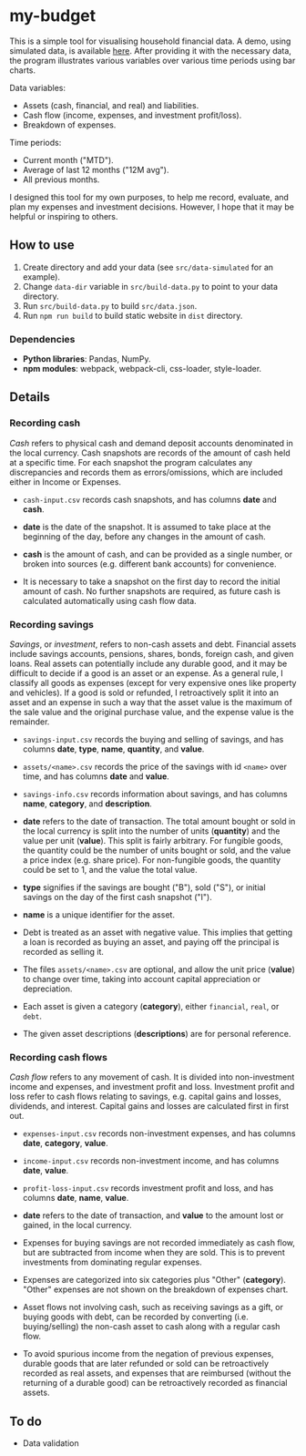 # my-budget

This is a simple tool for visualising household financial data.
A demo, using simulated data, is available [here](https://tzhg.github.io/my-budget/dist/).
After providing it with the necessary data,
the program illustrates various variables over various time periods using bar charts.

Data variables:
- Assets (cash, financial, and real) and liabilities.
- Cash flow (income, expenses, and investment profit/loss).
- Breakdown of expenses.

Time periods:
- Current month ("MTD").
- Average of last 12 months ("12M avg").
- All previous months.

I designed this tool for my own purposes,
to help me record, evaluate, and plan my expenses and investment decisions.
However, I hope that it may be helpful or inspiring to others.

## How to use

1. Create directory and add your data (see `src/data-simulated` for an example).
2. Change `data-dir` variable in `src/build-data.py` to point to your data directory.
2. Run `src/build-data.py` to build `src/data.json`.
3. Run `npm run build` to build static website in `dist` directory.

### Dependencies

* **Python libraries**: Pandas, NumPy.
* **npm modules**: webpack, webpack-cli, css-loader, style-loader.

## Details

### Recording cash

*Cash* refers to physical cash and demand deposit accounts denominated in the local currency.
Cash snapshots are records of the amount of cash held at a specific time.
For each snapshot the program calculates any discrepancies and records them as errors/omissions,
which are included either in Income or Expenses.

* `cash-input.csv` records cash snapshots, and has columns **date** and **cash**.

* **date** is the date of the snapshot.
  It is assumed to take place at the beginning of the day, before any changes in the amount of cash.

* **cash** is the amount of cash, and can be provided as a single number,
  or broken into sources (e.g. different bank accounts) for convenience.

* It is necessary to take a snapshot on the first day to record the initial amount of cash.
  No further snapshots are required, as future cash is calculated automatically using cash flow data.

### Recording savings

*Savings*, or *investment*, refers to non-cash assets and debt.
Financial assets include savings accounts, pensions, shares, bonds, foreign cash, and given loans.
Real assets can potentially include any durable good, and it may be difficult to decide if a good is an asset or an expense.
As a general rule, I classify all goods as expenses (except for very expensive ones like property and vehicles).
If a good is sold or refunded, I retroactively split it into an asset and an expense
in such a way that the asset value is the maximum of the sale value and the original purchase value,
and the expense value is the remainder.

* `savings-input.csv` records the buying and selling of savings, and has columns **date**, **type**, **name**, **quantity**, and **value**.

* `assets/<name>.csv` records the price of the savings with id `<name>` over time, and has columns **date** and **value**.

* `savings-info.csv` records information about savings, and has columns **name**, **category**, and **description**.

* **date** refers to the date of transaction.
  The total amount bought or sold in the local currency is split into
  the number of units (**quantity**) and the value per unit (**value**).
  This split is fairly arbitrary.
  For fungible goods, the quantity could be the number of units bought or sold,
  and the value a price index (e.g. share price).
  For non-fungible goods, the quantity could be set to 1, and the value the total value.

* **type** signifies if the savings are bought ("B"), sold ("S"), or initial savings on the day of the first cash snapshot ("I").

* **name** is a unique identifier for the asset.

* Debt is treated as an asset with negative value.
  This implies that getting a loan is recorded as buying an asset,
  and paying off the principal is recorded as selling it.

* The files `assets/<name>.csv` are optional, and allow the unit price (**value**) to change over time,
  taking into account capital appreciation or depreciation.

* Each asset is given a category (**category**), either `financial`, `real`, or `debt`.

* The given asset descriptions (**descriptions**) are for personal reference.

### Recording cash flows

*Cash flow* refers to any movement of cash. It is divided into non-investment income and expenses, and investment profit and loss.
Investment profit and loss refer to cash flows relating to savings, e.g. capital gains and losses, dividends, and interest.
Capital gains and losses are calculated first in first out.

* `expenses-input.csv` records non-investment expenses, and has columns **date**, **category**, **value**.

* `income-input.csv` records non-investment income, and has columns **date**, **value**.

* `profit-loss-input.csv` records investment profit and loss, and has columns **date**, **name**, **value**.

* **date** refers to the date of transaction, and **value** to the amount lost or gained, in the local currency.

* Expenses for buying savings are not recorded immediately as cash flow, but are subtracted from income when they are sold.
  This is to prevent investments from dominating regular expenses.

* Expenses are categorized into six categories plus "Other" (**category**).
  "Other" expenses are not shown on the breakdown of expenses chart.

* Asset flows not involving cash, such as receiving savings as a gift, or buying goods with debt,
  can be recorded by converting (i.e. buying/selling) the non-cash asset to cash
  along with a regular cash flow.

* To avoid spurious income from the negation of previous expenses,
durable goods that are later refunded or sold can be retroactively recorded as real assets,
and expenses that are reimbursed (without the returning of a durable good) can be retroactively recorded as financial assets.

## To do

* Data validation
